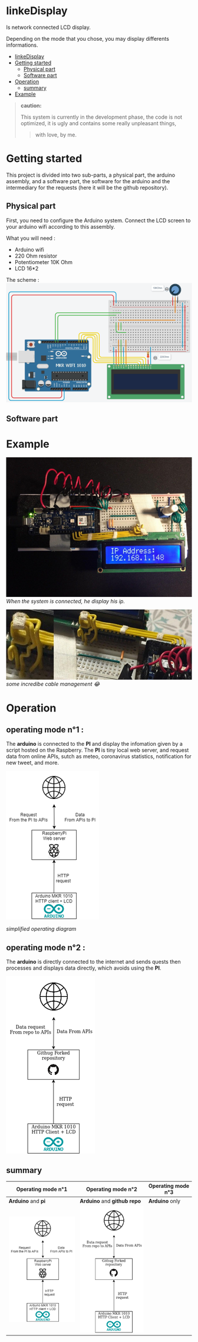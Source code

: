 # linkeDisplay
Is network connected LCD display.

Depending on the mode that you chose, you may display differents informations.

- [linkeDisplay](#linkedisplay)
- [Getting started](#Getting-started)
  - [Physical part](##Physical-part)
  - [Software part](##Software-part)
- [Operation](#Operation)
  - [summary](##summary)
- [Example](#Example)

>**caution:**
>
>This system is currently in the development phase, 
>the code is not optimized, 
>it is ugly and contains some really unpleasant things,
>>with love, by me.


# Getting started
This project is divided into two sub-parts, a physical part, the arduino assembly, and a software part, the software for the arduino and the intermediary for the requests (here it will be the github repository).

## Physical part
First, you need to configure the Arduino system. Connect the LCD screen to your arduino wifi according to this assembly.

What you will need :
- Arduino wifi
- 220 Ohm resistor
- Potentiometer 10K Ohm
- LCD 16*2

The scheme :
![shema](img/circuit.png)

## Software part

# Example
![up view of the system](img/upView.jpg)
*When the system is connected, he display his ip.*

![incredible cable management](img/cableManagement.jpg)
*some incredibe cable management :joy:*

# Operation

## operating mode n°1 :

The **arduino** is connected to the **PI** and display the infomation given by a script hosted on the Raspberry. The **PI** is tiny local web server, and request data from online APIs, sutch as meteo, coronavirus statistics, notification for new tweet, and more.

![simple shema](img/shema_0.png)

*simplified operating diagram*

## operating mode n°2 :
The **arduino** is directly connected to the internet and sends quests then processes and displays data directly, which avoids using the **PI**.

![simple shema](img/shema_1.png)

## summary

|  Operating mode n°1 | Operating mode n°2  | Operating mode n°3 |
|---------------------|---------------------|--------------------|
| **Arduino** and **pi**|**Arduino** and **github repo**|**Arduino** only|
|![simple shema](img/shema_0.png)|![simple shema](img/shema_1.png)||
